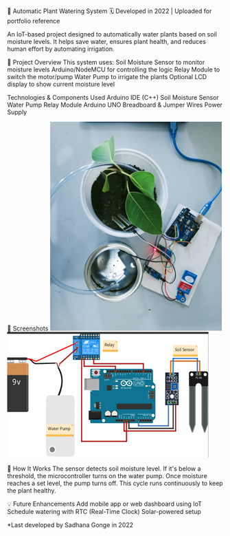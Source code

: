 🌱 Automatic Plant Watering System
🗓️ Developed in 2022 | Uploaded for portfolio reference

An IoT-based project designed to automatically water plants based on soil moisture levels. It helps save water, ensures plant health, and reduces human effort by automating irrigation.

📌 Project Overview
This system uses:
Soil Moisture Sensor to monitor moisture levels
Arduino/NodeMCU for controlling the logic
Relay Module to switch the motor/pump
Water Pump to irrigate the plants
Optional LCD display to show current moisture level

Technologies & Components Used
Arduino IDE (C++)
Soil Moisture Sensor
Water Pump
Relay Module
Arduino UNO
Breadboard & Jumper Wires
Power Supply

📸 Screenshots
<img src="https://raw.githubusercontent.com/sadhana79/Automatic-Plant-Watering-System/main/plant.jpeg" alt="Plant Image" width="400"/>
![Circuit Diagram](https://raw.githubusercontent.com/sadhana79/Automatic-Plant-Watering-System/main/circuit%20diagram.png)

📖 How It Works
The sensor detects soil moisture level.
If it's below a threshold, the microcontroller turns on the water pump.
Once moisture reaches a set level, the pump turns off.
This cycle runs continuously to keep the plant healthy.

💡 Future Enhancements
Add mobile app or web dashboard using IoT
Schedule watering with RTC (Real-Time Clock)
Solar-powered setup

*Last developed by Sadhana Gonge in 2022
